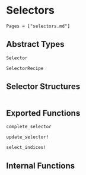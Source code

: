 # Selectors 
```@contents
Pages = ["selectors.md"]
```

## Abstract Types
```@docs
Selector

SelectorRecipe
```

## Selector Structures
```@docs

```

## Exported Functions
```@docs
complete_selector

update_selector!

select_indices!
```

## Internal Functions
```@docs

```
